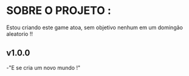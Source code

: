 

# SOBRE O PROJETO :
Estou criando este game atoa, sem objetivo nenhum em um domingão aleatorio !!


## v1.0.0
-"E se cria um novo mundo !"
